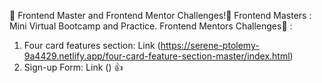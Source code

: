 👋 Frontend Master and Frontend Mentor Challenges!👋
Frontend Masters : Mini Virtual Bootcamp and Practice.
Frontend Mentors Challenges🚀 :

1. Four card features section: Link (https://serene-ptolemy-9a4429.netlify.app/four-card-feature-section-master/index.html)
2. Sign-up Form: Link ()
   👍
